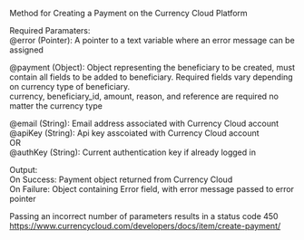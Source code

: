 ﻿Method for Creating a Payment on the Currency Cloud Platform    Required Paramaters:  @error (Pointer): A pointer to a text variable where an error message can be assigned    @payment (Object): Object representing the beneficiary to be created, must contain all fields to be added to beneficiary. Required fields vary depending on currency type of beneficiary.  currency, beneficiary_id, amount, reason, and reference are required no matter the currency type    @email (String): Email address associated with Currency Cloud account  @apiKey (String): Api key asscoiated with Currency Cloud account  OR  @authKey (String): Current authentication key if already logged in     Output:  On Success: Payment object returned from Currency Cloud  On Failure: Object containing Error field, with error message passed to error pointer    Passing an incorrect number of parameters results in a status code 450  https://www.currencycloud.com/developers/docs/item/create-payment/